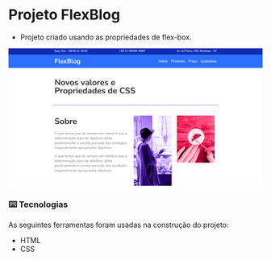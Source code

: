 # Projeto FlexBlog
- Projeto criado usando as propriedades de flex-box.

<img src="img/projeto.png"/>

### ⌨️ Tecnologias

As seguintes ferramentas foram usadas na construção do projeto:

- HTML
- CSS
